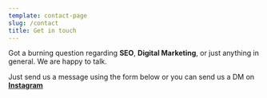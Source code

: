 ```yaml
---
template: contact-page
slug: /contact
title: Get in touch
---
```

Got a burning question regarding **SEO**, **Digital Marketing**, or just anything in general. We are happy to talk.

Just send us a message using the form below or you can send us a DM on **[Instagram](https://www.instagram.com/digitaldhyanaa?igsh=YjNzeDQxNms2MWd1)**